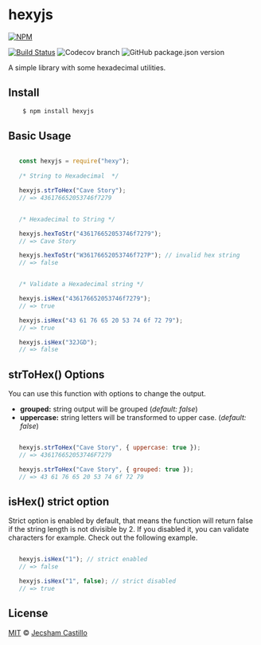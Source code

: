 # hexyjs
[![NPM](https://nodei.co/npm/hexyjs.png?downloads=true&downloadRank=true&stars=true)](https://nodei.co/npm/hexyjs/)

[![Build Status](https://travis-ci.com/jecsham/hexyjs.svg?branch=master)](https://travis-ci.com/jecsham/hexyjs) ![Codecov branch](https://img.shields.io/codecov/c/github/jecsham/hexyjs/master.svg) ![GitHub package.json version](https://img.shields.io/github/package-json/v/jecsham/hexyjs.svg)

A simple library with some hexadecimal utilities.

## Install
```sh
    $ npm install hexyjs
```
## Basic Usage

 ```js

    const hexyjs = require("hexy");
    
    /* String to Hexadecimal  */

    hexyjs.strToHex("Cave Story");
    // => 436176652053746f7279


    /* Hexadecimal to String */

    hexyjs.hexToStr("436176652053746f7279");
    // => Cave Story

    hexyjs.hexToStr("W36176652053746f727P"); // invalid hex string
    // => false


    /* Validate a Hexadecimal string */

    hexyjs.isHex("436176652053746f7279");
    // => true

    hexyjs.isHex("43 61 76 65 20 53 74 6f 72 79");
    // => true

    hexyjs.isHex("32JGD");  
    // => false

```

## strToHex() Options
You can use this function with options to change the output.

* **grouped:** string output will be grouped (*default: false*)
* **uppercase:** string letters will be transformed to upper case. (*default: false*)

 ```js

    hexyjs.strToHex("Cave Story", { uppercase: true });
    // => 436176652053746F7279

    hexyjs.strToHex("Cave Story", { grouped: true });
    // => 43 61 76 65 20 53 74 6f 72 79

```
## isHex() strict option
Strict option is enabled by default, that means the function will return false if the string length is not divisible by 2. If you disabled it, you can validate characters for example. Check out the following example.

 ```js

    hexyjs.isHex("1"); // strict enabled  
    // => false

    hexyjs.isHex("1", false); // strict disabled  
    // => true

```

## License

[MIT](license) © [Jecsham Castillo](https://jecsham.com)